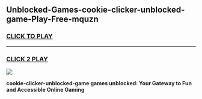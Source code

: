 
## Unblocked-Games-cookie-clicker-unblocked-game-Play-Free-mquzn
<h3>
<a href="https://premium76.site?title=cookie-clicker-unblocked-game&ref=23A">CLICK TO PLAY</a></h3>
<hr>

<h3>
<a href="https://premium76.site?title=cookie-clicker-unblocked-game&ref=23A">CLICK 2 PLAY</a>
  
</h3>

<a href="https://premium76.site?title=cookie-clicker-unblocked-game&ref=23A"><img src="https://clearcache.store/games.png"></a>


**cookie-clicker-unblocked-game games unblocked: Your Gateway to Fun and Accessible Online Gaming**
